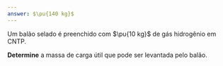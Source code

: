 ```yaml
---
answer: $\pu{140 kg}$
---
```


Um balão selado é preenchido com $\pu{10 kg}$ de gás hidrogênio em CNTP.

**Determine** a massa de carga útil que pode ser levantada pelo balão.
